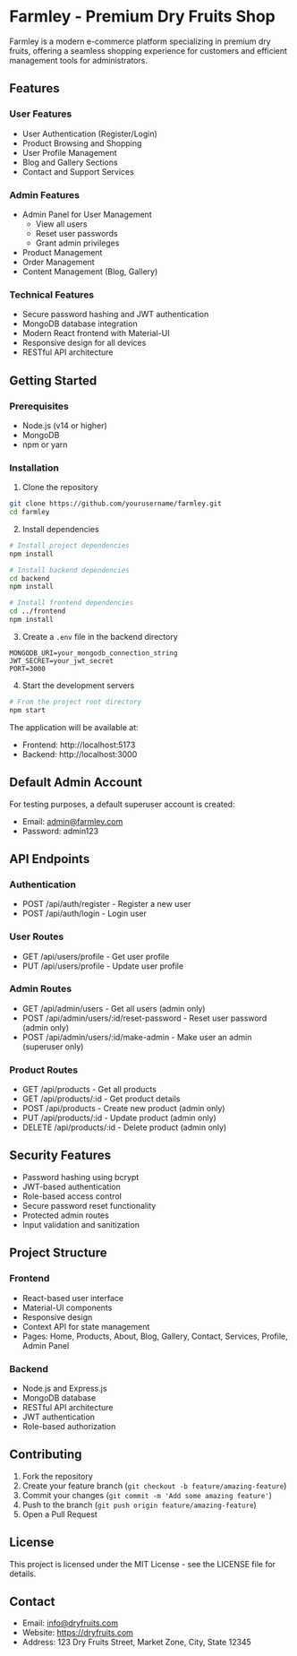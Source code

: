 # Farmley - Premium Dry Fruits Shop

Farmley is a modern e-commerce platform specializing in premium dry fruits, offering a seamless shopping experience for customers and efficient management tools for administrators.

## Features

### User Features
- User Authentication (Register/Login)
- Product Browsing and Shopping
- User Profile Management
- Blog and Gallery Sections
- Contact and Support Services

### Admin Features
- Admin Panel for User Management
  - View all users
  - Reset user passwords
  - Grant admin privileges
- Product Management
- Order Management
- Content Management (Blog, Gallery)

### Technical Features
- Secure password hashing and JWT authentication
- MongoDB database integration
- Modern React frontend with Material-UI
- Responsive design for all devices
- RESTful API architecture

## Getting Started

### Prerequisites

- Node.js (v14 or higher)
- MongoDB
- npm or yarn

### Installation

1. Clone the repository
```bash
git clone https://github.com/yourusername/farmley.git
cd farmley
```

2. Install dependencies
```bash
# Install project dependencies
npm install

# Install backend dependencies
cd backend
npm install

# Install frontend dependencies
cd ../frontend
npm install
```

3. Create a `.env` file in the backend directory
```env
MONGODB_URI=your_mongodb_connection_string
JWT_SECRET=your_jwt_secret
PORT=3000
```

4. Start the development servers
```bash
# From the project root directory
npm start
```

The application will be available at:
- Frontend: http://localhost:5173
- Backend: http://localhost:3000

## Default Admin Account

For testing purposes, a default superuser account is created:
- Email: admin@farmley.com
- Password: admin123

## API Endpoints

### Authentication
- POST /api/auth/register - Register a new user
- POST /api/auth/login - Login user

### User Routes
- GET /api/users/profile - Get user profile
- PUT /api/users/profile - Update user profile

### Admin Routes
- GET /api/admin/users - Get all users (admin only)
- POST /api/admin/users/:id/reset-password - Reset user password (admin only)
- POST /api/admin/users/:id/make-admin - Make user an admin (superuser only)

### Product Routes
- GET /api/products - Get all products
- GET /api/products/:id - Get product details
- POST /api/products - Create new product (admin only)
- PUT /api/products/:id - Update product (admin only)
- DELETE /api/products/:id - Delete product (admin only)

## Security Features

- Password hashing using bcrypt
- JWT-based authentication
- Role-based access control
- Secure password reset functionality
- Protected admin routes
- Input validation and sanitization

## Project Structure

### Frontend
- React-based user interface
- Material-UI components
- Responsive design
- Context API for state management
- Pages: Home, Products, About, Blog, Gallery, Contact, Services, Profile, Admin Panel

### Backend
- Node.js and Express.js
- MongoDB database
- RESTful API architecture
- JWT authentication
- Role-based authorization

## Contributing

1. Fork the repository
2. Create your feature branch (`git checkout -b feature/amazing-feature`)
3. Commit your changes (`git commit -m 'Add some amazing feature'`)
4. Push to the branch (`git push origin feature/amazing-feature`)
5. Open a Pull Request

## License

This project is licensed under the MIT License - see the LICENSE file for details.

## Contact

- Email: info@dryfruits.com
- Website: https://dryfruits.com
- Address: 123 Dry Fruits Street, Market Zone, City, State 12345 